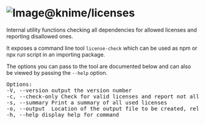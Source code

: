 # ![Image](https://www.knime.com/sites/default/files/knime_logo_github_40x40_4layers.png)@knime/licenses

Internal utility functions checking all dependencies for allowed licenses and reporting disallowed ones.

It exposes a command line tool `license-check` which can be used as npm or npx run script in an importing package.

The options you can pass to the tool are documented below and can also be viewed by passing the `--help` option.

<pre>Options:  
-V, --version output the version number
-c, --check-only Check for valid licenses and report not allowed ones
-s, --summary Print a summary of all used licenses
-o, --output <file> Location of the output file to be created, relative to the calling project root
-h, --help display help for command</pre>
